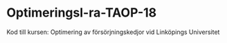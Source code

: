 # Optimeringsl-ra-TAOP-18
Kod till kursen: Optimering av försörjningskedjor vid Linköpings Universitet
